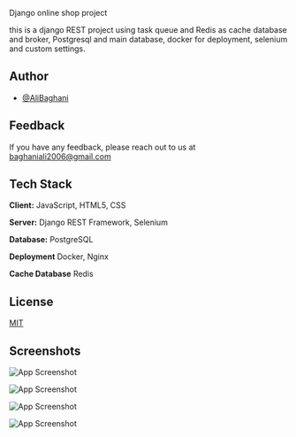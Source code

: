 
Django online shop project

this is a django REST project using task queue and Redis as cache database and broker, Postgresql and main database, docker for deployment, selenium and custom settings.

## Author

- [@AliBaghani](https://github.com/alibaghhani)


## Feedback

If you have any feedback, please reach out to us at baghaniali2006@gmail.com


## Tech Stack

**Client:** JavaScript, HTML5, CSS

**Server:** Django REST Framework, Selenium

**Database:** PostgreSQL

**Deployment** Docker, Nginx

**Cache Database** Redis




## License

[MIT](https://choosealicense.com/licenses/mit/)


## Screenshots

![App Screenshot](https://s8.uupload.ir/files/ordddddddddddddddddddddddddddddddd_84qx.png)

![App Screenshot](https://s8.uupload.ir/files/adminnnnnnnnnnnnnnnnnnnnnnnnnnnnnnnnnnnnnnnnnnnnnnnnnnnnnn_617k.png)

![App Screenshot](https://s8.uupload.ir/files/bfffffffffffffffffffffffffffffffffffffffffffffffffffffffffffffffffffffffffffffffffffffffffffffffffffff_dqgm.png)

![App Screenshot](https://s8.uupload.ir/files/yeatttttttttttttttttttttttttttttttttttttttttttttttttttttttttttttttttttttttttttttttttttttttttttt_r4n0.png)


